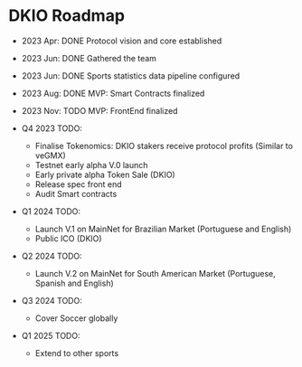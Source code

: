 # DKIO Roadmap

- 2023 Apr: DONE Protocol vision and core established
- 2023 Jun: DONE Gathered the team
- 2023 Jun: DONE Sports statistics data pipeline configured
- 2023 Aug: DONE MVP: Smart Contracts finalized

- 2023 Nov: TODO MVP: FrontEnd finalized

- Q4 2023 TODO:
    - Finalise Tokenomics:  DKIO stakers receive protocol profits (Similar to veGMX)
    - Testnet early alpha V.0 launch
    - Early private alpha Token Sale (DKIO)
    - Release spec front end
    - Audit Smart contracts

- Q1 2024 TODO:
    - Launch V.1 on MainNet for Brazilian Market (Portuguese and English)
    - Public ICO (DKIO)

- Q2 2024 TODO:
    - Launch V.2 on MainNet for South American Market (Portuguese, Spanish and English)

- Q3 2024 TODO:  
    - Cover Soccer globally

- Q1 2025 TODO:
    - Extend to other sports
